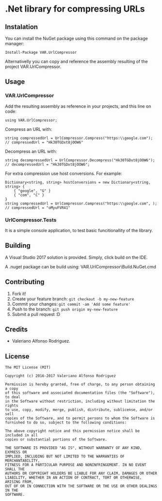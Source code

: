 # .Net library for compressing URLs

## Instalation

You can install the NuGet package using this command on the package manager:
	
	Install-Package VAR.UrlCompressor 

Alternativelly you can copy and reference the assembly resulting of the project VAR.UrlCompressor.

## Usage

### VAR.UrlCompressor
Add the resulting assembly as reference in your projects, and this line on code:

	using VAR.UrlCompressor;

Compress an URL with:

	string compressedUrl = UrlCompressor.Compress("https:\\google.com");
	// compressedUrl = "Hk30TGDxt8jOOW6"

Decompress an URL with:

	string decompressedUrl = UrlCompressor.Decompress("Hk30TGDxt8jOOW6");
	// decompressedUrl = "Hk30TGDxt8jOOW6";
	
For extra compression use host conversions. For example:
	
	Dictionary<string, string> hostConversions = new Dictionary<string, string> {
		{ "google", "G" }
		{ "com", "C" }
	}
	string compressedUrl = UrlCompressor.Compress("https:\\google.com", );
	// compressedUrl = "oMyuFVR41"


### UrlCompressor.Tests
It is a simple console application, to test basic funcitionallity of the library.

## Building
A Visual Studio 2017 solution is provided. Simply, click build on the IDE.

A .nuget package can be build using:
	VAR.UrlCompressor\Build.NuGet.cmd

## Contributing
1. Fork it!
2. Create your feature branch: `git checkout -b my-new-feature`
3. Commit your changes: `git commit -am 'Add some feature'`
4. Push to the branch: `git push origin my-new-feature`
5. Submit a pull request :D

## Credits
* Valeriano Alfonso Rodriguez.

## License

    The MIT License (MIT)

    Copyright (c) 2016-2017 Valeriano Alfonso Rodriguez

    Permission is hereby granted, free of charge, to any person obtaining a copy
    of this software and associated documentation files (the "Software"), to deal
    in the Software without restriction, including without limitation the rights
    to use, copy, modify, merge, publish, distribute, sublicense, and/or sell
    copies of the Software, and to permit persons to whom the Software is
    furnished to do so, subject to the following conditions:

    The above copyright notice and this permission notice shall be included in all
    copies or substantial portions of the Software.

    THE SOFTWARE IS PROVIDED "AS IS", WITHOUT WARRANTY OF ANY KIND, EXPRESS OR
    IMPLIED, INCLUDING BUT NOT LIMITED TO THE WARRANTIES OF MERCHANTABILITY,
    FITNESS FOR A PARTICULAR PURPOSE AND NONINFRINGEMENT. IN NO EVENT SHALL THE
    AUTHORS OR COPYRIGHT HOLDERS BE LIABLE FOR ANY CLAIM, DAMAGES OR OTHER
    LIABILITY, WHETHER IN AN ACTION OF CONTRACT, TORT OR OTHERWISE, ARISING FROM,
    OUT OF OR IN CONNECTION WITH THE SOFTWARE OR THE USE OR OTHER DEALINGS IN THE
    SOFTWARE.
